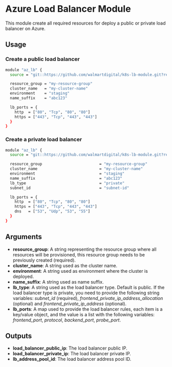 # Azure Load Balancer Module

This module create all required resources for deploy a public or private load balancer on Azure.

## Usage

### Create a public load balancer

```bash
module "az_lb" {
  source = "git::https://github.com/walmartdigital/k8s-lb-module.git?ref=0.1.0"

  resource_group = "my-resource-group"
  cluster_name   = "my-cluster-name"
  environment    = "staging"
  name_suffix    = "abc123"

  lb_ports = {
    http  = ["80", "Tcp", "80", "80"]
    https = ["443", "Tcp", "443", "443"]
  }
}
```

### Create a private load balancer

```bash
module "az_lb" {
  source = "git::https://github.com/walmartdigital/k8s-lb-module.git?ref=0.1.0"

  resource_group                         = "my-resource-group"
  cluster_name                           = "my-cluster-name"
  environment                            = "staging"
  name_suffix                            = "abc123"
  lb_type                                = "private"
  subnet_id                              = "subnet-id"

  lb_ports = {
    http  = ["80", "Tcp", "80", "80"]
    https = ["443", "Tcp", "443", "443"]
    dns   = ["53", "Udp", "53", "55"]
  }
}
```

## Arguments

* **resource_group**: A string representing the resource group where all resources will be provisioned, this resource group needs to be previously created (required).
* **cluster_name**: A string used as the cluster name.
* **environment**: A string used as environment where the cluster is deployed.
* **name_suffix**: A string used as name suffix.
* **lb_type**: A string used as the load balancer type. Default is public. If the load balancer type is private, you need to provide the following string variables: _subnet_id_ (required), _frontend_private_ip_address_allocation_ (optional) and _frontend_private_ip_address_ (optional).
* **lb_ports**: A map used to provide the load balancer rules, each item is a key/value object, and the value is a list with the following variables: _frontend_port_, _protocol_, _backend_port_, _probe_port_.

## Outputs

* **load_balancer_public_ip**: The load balancer public IP.
* **load_balancer_private_ip**: The load balancer private IP.
* **lb_address_pool_id**: The load balancer address pool ID.
